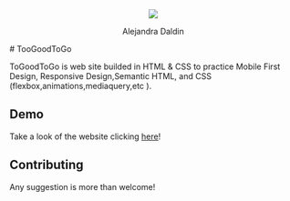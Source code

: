 <div id="header" align="center">
  <img src="https://user-images.githubusercontent.com/18453013/191553092-c8ff165d-139b-45db-98af-4ee24226b1af.gif"/>
  <p>Alejandra Daldin </p>
</div>
# TooGoodToGo

ToGoodToGo is web site builded in HTML & CSS to practice Mobile First Design, Responsive Design,Semantic HTML, and CSS (flexbox,animations,mediaquery,etc ).

## Demo
Take a look of the website clicking [here](https://adaldin.github.io/adaldin.github.io./)!


## Contributing
Any suggestion is more than welcome!
